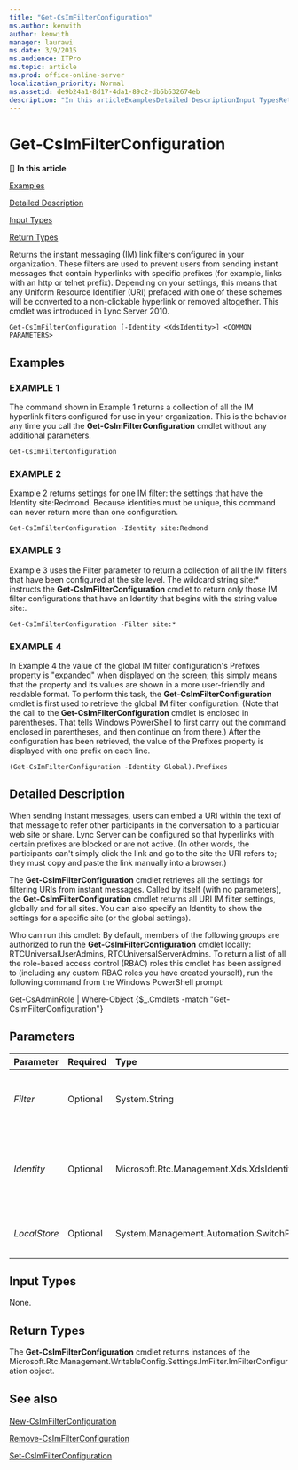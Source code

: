 ```yaml
---
title: "Get-CsImFilterConfiguration"
ms.author: kenwith
author: kenwith
manager: laurawi
ms.date: 3/9/2015
ms.audience: ITPro
ms.topic: article
ms.prod: office-online-server
localization_priority: Normal
ms.assetid: de9b24a1-8d17-4da1-89c2-db5b532674eb
description: "In this articleExamplesDetailed DescriptionInput TypesReturn Types"
---
```


# Get-CsImFilterConfiguration
[]
 **In this article**
  
[Examples](#sectionSection0)
  
[Detailed Description](#sectionSection1)
  
[Input Types](#sectionSection2)
  
[Return Types](#sectionSection3)
  
Returns the instant messaging (IM) link filters configured in your organization. These filters are used to prevent users from sending instant messages that contain hyperlinks with specific prefixes (for example, links with an http or telnet prefix). Depending on your settings, this means that any Uniform Resource Identifier (URI) prefaced with one of these schemes will be converted to a non-clickable hyperlink or removed altogether. This cmdlet was introduced in Lync Server 2010.
  
```
Get-CsImFilterConfiguration [-Identity <XdsIdentity>] <COMMON PARAMETERS>
```

## Examples
<a name="sectionSection0"> </a>

### EXAMPLE 1

The command shown in Example 1 returns a collection of all the IM hyperlink filters configured for use in your organization. This is the behavior any time you call the **Get-CsImFilterConfiguration** cmdlet without any additional parameters. 
  
```
Get-CsImFilterConfiguration
```

### EXAMPLE 2

Example 2 returns settings for one IM filter: the settings that have the Identity site:Redmond. Because identities must be unique, this command can never return more than one configuration.
  
```
Get-CsImFilterConfiguration -Identity site:Redmond
```

### EXAMPLE 3

Example 3 uses the Filter parameter to return a collection of all the IM filters that have been configured at the site level. The wildcard string site:* instructs the **Get-CsImFilterConfiguration** cmdlet to return only those IM filter configurations that have an Identity that begins with the string value site:. 
  
```
Get-CsImFilterConfiguration -Filter site:*
```

### EXAMPLE 4

In Example 4 the value of the global IM filter configuration's Prefixes property is "expanded" when displayed on the screen; this simply means that the property and its values are shown in a more user-friendly and readable format. To perform this task, the **Get-CsImFilterConfiguration** cmdlet is first used to retrieve the global IM filter configuration. (Note that the call to the **Get-CsImFilterConfiguration** cmdlet is enclosed in parentheses. That tells Windows PowerShell to first carry out the command enclosed in parentheses, and then continue on from there.) After the configuration has been retrieved, the value of the Prefixes property is displayed with one prefix on each line. 
  
```
(Get-CsImFilterConfiguration -Identity Global).Prefixes
```

## Detailed Description
<a name="sectionSection1"> </a>

When sending instant messages, users can embed a URI within the text of that message to refer other participants in the conversation to a particular web site or share. Lync Server can be configured so that hyperlinks with certain prefixes are blocked or are not active. (In other words, the participants can't simply click the link and go to the site the URI refers to; they must copy and paste the link manually into a browser.) 
  
The **Get-CsImFilterConfiguration** cmdlet retrieves all the settings for filtering URIs from instant messages. Called by itself (with no parameters), the **Get-CsImFilterConfiguration** cmdlet returns all URI IM filter settings, globally and for all sites. You can also specify an Identity to show the settings for a specific site (or the global settings). 
  
Who can run this cmdlet: By default, members of the following groups are authorized to run the **Get-CsImFilterConfiguration** cmdlet locally: RTCUniversalUserAdmins, RTCUniversalServerAdmins. To return a list of all the role-based access control (RBAC) roles this cmdlet has been assigned to (including any custom RBAC roles you have created yourself), run the following command from the Windows PowerShell prompt: 
  
Get-CsAdminRole | Where-Object {$_.Cmdlets -match "Get-CsImFilterConfiguration"}
  
## Parameters
<a name="sectionSection1"> </a>

|**Parameter**|**Required**|**Type**|**Description**|
|:-----|:-----|:-----|:-----|
| _Filter_ <br/> |Optional  <br/> |System.String  <br/> |Performs a wildcard search for configurations matching a given Identity pattern. For example, returns all settings with identities beginning with site\* (all site-specific settings).  <br/> |
| _Identity_ <br/> |Optional  <br/> |Microsoft.Rtc.Management.Xds.XdsIdentity  <br/> |The unique identifier of the settings you want to retrieve. This will be either global or site:\<site name\>, where \<site name\> is the name of the site to which these settings apply, such as site:Redmond.  <br/> Full Data Type: Microsoft.Rtc.Management.Xds.XdsIdentity  <br/> |
| _LocalStore_ <br/> |Optional  <br/> |System.Management.Automation.SwitchParameter  <br/> |Retrieves the IM filter configuration from the local replica of the Central Management store, rather than the Central Management store itself.  <br/> |
   
## Input Types
<a name="sectionSection2"> </a>

None.
  
## Return Types
<a name="sectionSection3"> </a>

The **Get-CsImFilterConfiguration** cmdlet returns instances of the Microsoft.Rtc.Management.WritableConfig.Settings.ImFilter.ImFilterConfiguration object. 
  
## See also
<a name="sectionSection3"> </a>

#### 

[New-CsImFilterConfiguration](new-csimfilterconfiguration.md)
  
[Remove-CsImFilterConfiguration](remove-csimfilterconfiguration.md)
  
[Set-CsImFilterConfiguration](set-csimfilterconfiguration.md)

